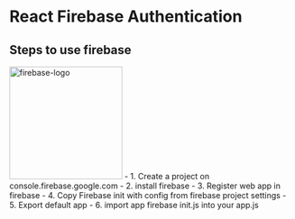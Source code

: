 # React Firebase Authentication

## Steps to use firebase

<img src='https://user-images.githubusercontent.com/67066348/161901462-4cd81088-f714-4337-8add-61609865a237.png' height='200' alt='firebase-logo'>
- 1. Create a project on console.firebase.google.com
- 2. install firebase
- 3. Register web app in firebase
- 4. Copy Firebase init with config from firebase project settings
- 5. Export default app
- 6. import app firebase init.js into your app.js
